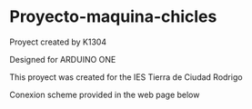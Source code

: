 # Proyecto-maquina-chicles
Proyect created by K1304

Designed for ARDUINO ONE

This proyect was created for the IES Tierra de Ciudad Rodrigo

Conexion scheme provided in the web page below

